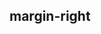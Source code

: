 ## margin-right


<!-- CSSJSON.margin-right.description -->

<!-- CSSJSON.margin-right.syntax -->

<!-- CSSJSON.margin-right.values -->

<!-- CSSJSON.margin-right.compatibility -->

<!-- CSSJSON.margin-right.reference -->
